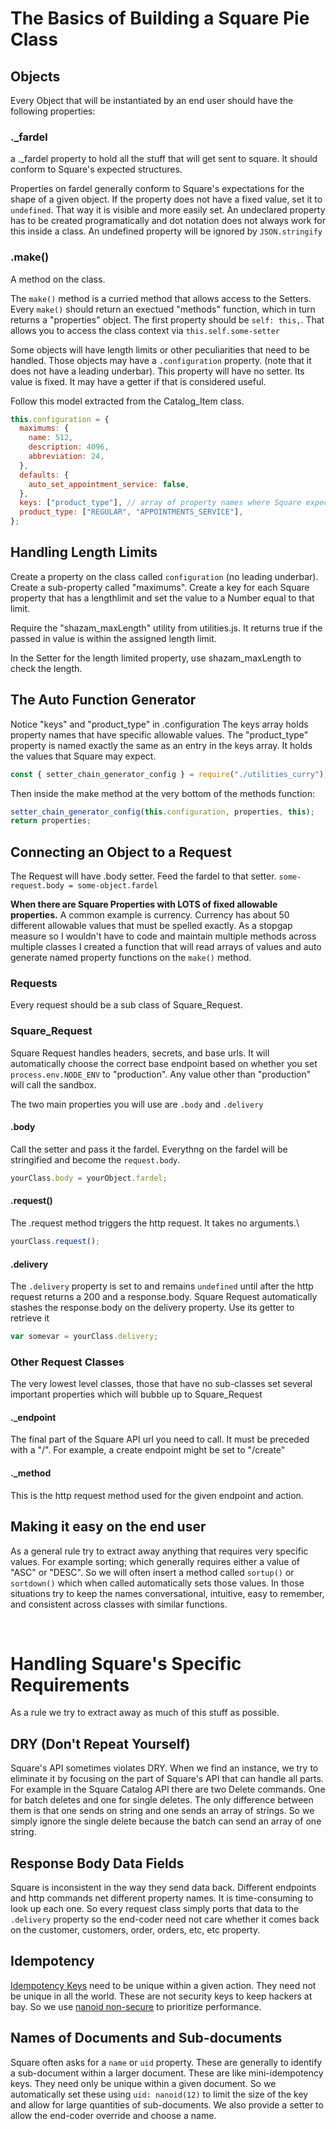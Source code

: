 # The Basics of Building a Square Pie Class

## Objects

Every Object that will be instantiated by an end user should have the following properties:

### **.\_fardel**

a .\_fardel property to hold all the stuff that will get sent to square. It should conform to Square's expected structures.

Properties on fardel generally conform to Square's expectations for the shape of a given object. If the property does not have a fixed
value, set it to `undefined`. That way it is visible and more easily set. An undeclared property has to be created programatically and
dot notation does not always work for this inside a class. An undefined property will be ignored by `JSON.stringify`

### **.make()**

A method on the class.

The `make()` method is a curried method that allows access to the Setters. Every `make()` should return an exectued "methods" function,
which in turn returns a "properties" object. The first property should be `self: this,`. That allows you to access the class context via
`this.self.some-setter`

Some objects will have length limits or other peculiarities that need to be handled. Those objects may have a `.configuration` property.
(note that it does not have a leading underbar). This property will have no setter. Its value is fixed. It may have a getter if that is
considered useful.

Follow this model extracted from the Catalog_Item class.

```js
this.configuration = {
  maximums: {
    name: 512,
    description: 4096,
    abbreviation: 24,
  },
  defaults: {
    auto_set_appointment_service: false,
  },
  keys: ["product_type"], // array of property names where Square expects specific values
  product_type: ["REGULAR", "APPOINTMENTS_SERVICE"],
};
```

## Handling Length Limits

Create a property on the class called `configuration` (no leading underbar).
Create a sub-property called "maximums".
Create a key for each Square property that has a lengthlimit and set the value to a Number equal to that limit.

Require the "shazam_maxLength" utility from utilities.js. It returns true if the passed in value is within the assigned length limit.

In the Setter for the length limited property, use shazam_maxLength to check the length.

## The Auto Function Generator

Notice "keys" and "product_type" in .configuration
The keys array holds property names that have specific allowable values.
The "product_type" property is named exactly the same as an entry in the keys array. It holds the values that Square may expect.

```js
const { setter_chain_generator_config } = require("./utilities_curry");
```

Then inside the make method at the very bottom of the methods function:

```js
setter_chain_generator_config(this.configuration, properties, this);
return properties;
```

## Connecting an Object to a Request

The Request will have .body setter. Feed the fardel to that setter.
`some-request.body = some-object.fardel`

**When there are Square Properties with LOTS of fixed allowable properties.**
A common example is currency. Currency has about 50 different allowable values that must be spelled exactly. As a stopgap measure
so I wouldn't have to code and maintain multiple methods across multiple classes I created a function that will read arrays of values
and auto generate named property functions on the `make()` method.

### Requests

Every request should be a sub class of Square_Request.

### Square_Request

Square Request handles headers, secrets, and base urls. It will automatically choose the correct base endpoint based on
whether you set `process.env.NODE_ENV` to "production". Any value other than "production" will call the sandbox.

The two main properties you will use are `.body` and `.delivery`

#### **.body**

Call the setter and pass it the fardel. Everythng on the fardel will be stringified and become the `request.body`.

```js
yourClass.body = yourObject.fardel;
```

#### **.request()**

The .request method triggers the http request. It takes no arguments.\

```js
yourClass.request();
```

#### **.delivery**

The `.delivery` property is set to and remains `undefined` until after the http request returns a 200 and a response.body.
Square Request automatically stashes the response.body on the delivery property. Use its getter to retrieve it

```js
var somevar = yourClass.delivery;
```

### Other Request Classes

The very lowest level classes, those that have no sub-classes set several important properties which will bubble up
to Square_Request

#### **.\_endpoint**

The final part of the Square API url you need to call. It must be preceded with a "/". For example, a create endpoint might be set to "/create"

#### **.\_method**

This is the http request method used for the given endpoint and action.

## Making it easy on the end user

As a general rule try to extract away anything that requires very specific values. For example sorting; which
generally requires either a value of "ASC" or "DESC". So we will often insert a method called
`sortup()` or `sortdown()` which when called automatically sets those values. In those situations try to keep
the names conversational, intuitive, easy to remember, and consistent across classes with similar functions.

<br/>

# Handling Square's Specific Requirements

As a rule we try to extract away as much of this stuff as possible.

## DRY (Don't Repeat Yourself)

Square's API sometimes violates DRY. When we find an instance, we try to eliminate it by focusing on
the part of Square's API that can handle all parts. For example in the Square Catalog API there are two Delete commands. One for batch deletes and one for single deletes.
The only difference between them is that one sends on string and one sends an array of strings. So we simply ignore the single delete because the batch can send an array of one string.

## Response Body Data Fields

Square is inconsistent in the way they send data back. Different endpoints and http commands net different property names. It is time-consuming to look up each one. So every request
class simply ports that data to the `.delivery` property so the end-coder need not care whether it comes back on the customer, customers, order, orders, etc, etc property.

## Idempotency

[Idempotency Keys](https://developer.squareup.com/docs/working-with-apis/idempotency) need to be unique within a given action. They need not be unique in all the world. These are not security keys to keep hackers at bay.
So we use [nanoid non-secure](https://github.com/ai/nanoid#non-secure) to prioritize performance.

## Names of Documents and Sub-documents

Square often asks for a `name` or `uid` property. These are generally to identify a sub-document within a larger document. These are like mini-idempotency keys. They need only be unique within
a given document. So we automatically set these using `uid: nanoid(12)` to limit the size of the key and allow for large quantities of sub-documents. We also provide a setter to allow the end-coder
override and choose a name.
